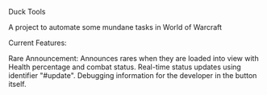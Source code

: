 Duck Tools


A project to automate some mundane tasks in World of Warcraft

Current Features:

Rare Announcement:
Announces rares when they are loaded into view with Health percentage and combat status.
Real-time status updates using identifier "#update".
Debugging information for the developer in the button itself.

